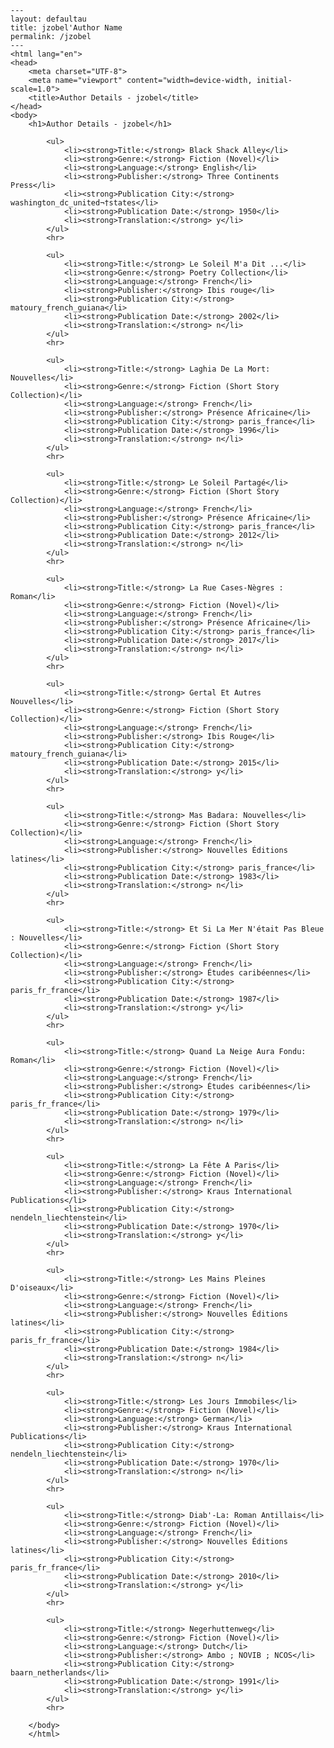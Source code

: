 
    ---
    layout: defaultau
    title: jzobel'Author Name 
    permalink: /jzobel
    ---
    <html lang="en">
    <head>
        <meta charset="UTF-8">
        <meta name="viewport" content="width=device-width, initial-scale=1.0">
        <title>Author Details - jzobel</title>
    </head>
    <body>
        <h1>Author Details - jzobel</h1>
        
            <ul>
                <li><strong>Title:</strong> Black Shack Alley</li>
                <li><strong>Genre:</strong> Fiction (Novel)</li>
                <li><strong>Language:</strong> English</li>
                <li><strong>Publisher:</strong> Three Continents Press</li>
                <li><strong>Publication City:</strong> washington_dc_united¬†states</li>
                <li><strong>Publication Date:</strong> 1950</li>
                <li><strong>Translation:</strong> y</li>
            </ul>
            <hr>
            
            <ul>
                <li><strong>Title:</strong> Le Soleil M'a Dit ...</li>
                <li><strong>Genre:</strong> Poetry Collection</li>
                <li><strong>Language:</strong> French</li>
                <li><strong>Publisher:</strong> Ibis rouge</li>
                <li><strong>Publication City:</strong> matoury_french_guiana</li>
                <li><strong>Publication Date:</strong> 2002</li>
                <li><strong>Translation:</strong> n</li>
            </ul>
            <hr>
            
            <ul>
                <li><strong>Title:</strong> Laghia De La Mort: Nouvelles</li>
                <li><strong>Genre:</strong> Fiction (Short Story Collection)</li>
                <li><strong>Language:</strong> French</li>
                <li><strong>Publisher:</strong> Présence Africaine</li>
                <li><strong>Publication City:</strong> paris_france</li>
                <li><strong>Publication Date:</strong> 1996</li>
                <li><strong>Translation:</strong> n</li>
            </ul>
            <hr>
            
            <ul>
                <li><strong>Title:</strong> Le Soleil Partagé</li>
                <li><strong>Genre:</strong> Fiction (Short Story Collection)</li>
                <li><strong>Language:</strong> French</li>
                <li><strong>Publisher:</strong> Présence Africaine</li>
                <li><strong>Publication City:</strong> paris_france</li>
                <li><strong>Publication Date:</strong> 2012</li>
                <li><strong>Translation:</strong> n</li>
            </ul>
            <hr>
            
            <ul>
                <li><strong>Title:</strong> La Rue Cases-Nègres : Roman</li>
                <li><strong>Genre:</strong> Fiction (Novel)</li>
                <li><strong>Language:</strong> French</li>
                <li><strong>Publisher:</strong> Présence Africaine</li>
                <li><strong>Publication City:</strong> paris_france</li>
                <li><strong>Publication Date:</strong> 2017</li>
                <li><strong>Translation:</strong> n</li>
            </ul>
            <hr>
            
            <ul>
                <li><strong>Title:</strong> Gertal Et Autres Nouvelles</li>
                <li><strong>Genre:</strong> Fiction (Short Story Collection)</li>
                <li><strong>Language:</strong> French</li>
                <li><strong>Publisher:</strong> Ibis Rouge</li>
                <li><strong>Publication City:</strong> matoury_french_guiana</li>
                <li><strong>Publication Date:</strong> 2015</li>
                <li><strong>Translation:</strong> y</li>
            </ul>
            <hr>
            
            <ul>
                <li><strong>Title:</strong> Mas Badara: Nouvelles</li>
                <li><strong>Genre:</strong> Fiction (Short Story Collection)</li>
                <li><strong>Language:</strong> French</li>
                <li><strong>Publisher:</strong> Nouvelles Éditions latines</li>
                <li><strong>Publication City:</strong> paris_france</li>
                <li><strong>Publication Date:</strong> 1983</li>
                <li><strong>Translation:</strong> n</li>
            </ul>
            <hr>
            
            <ul>
                <li><strong>Title:</strong> Et Si La Mer N'était Pas Bleue : Nouvelles</li>
                <li><strong>Genre:</strong> Fiction (Short Story Collection)</li>
                <li><strong>Language:</strong> French</li>
                <li><strong>Publisher:</strong> Études caribéennes</li>
                <li><strong>Publication City:</strong> paris_fr_france</li>
                <li><strong>Publication Date:</strong> 1987</li>
                <li><strong>Translation:</strong> y</li>
            </ul>
            <hr>
            
            <ul>
                <li><strong>Title:</strong> Quand La Neige Aura Fondu: Roman</li>
                <li><strong>Genre:</strong> Fiction (Novel)</li>
                <li><strong>Language:</strong> French</li>
                <li><strong>Publisher:</strong> Études caribéennes</li>
                <li><strong>Publication City:</strong> paris_fr_france</li>
                <li><strong>Publication Date:</strong> 1979</li>
                <li><strong>Translation:</strong> n</li>
            </ul>
            <hr>
            
            <ul>
                <li><strong>Title:</strong> La Fête A Paris</li>
                <li><strong>Genre:</strong> Fiction (Novel)</li>
                <li><strong>Language:</strong> French</li>
                <li><strong>Publisher:</strong> Kraus International Publications</li>
                <li><strong>Publication City:</strong> nendeln_liechtenstein</li>
                <li><strong>Publication Date:</strong> 1970</li>
                <li><strong>Translation:</strong> y</li>
            </ul>
            <hr>
            
            <ul>
                <li><strong>Title:</strong> Les Mains Pleines D'oiseaux</li>
                <li><strong>Genre:</strong> Fiction (Novel)</li>
                <li><strong>Language:</strong> French</li>
                <li><strong>Publisher:</strong> Nouvelles Éditions latines</li>
                <li><strong>Publication City:</strong> paris_fr_france</li>
                <li><strong>Publication Date:</strong> 1984</li>
                <li><strong>Translation:</strong> n</li>
            </ul>
            <hr>
            
            <ul>
                <li><strong>Title:</strong> Les Jours Immobiles</li>
                <li><strong>Genre:</strong> Fiction (Novel)</li>
                <li><strong>Language:</strong> German</li>
                <li><strong>Publisher:</strong> Kraus International Publications</li>
                <li><strong>Publication City:</strong> nendeln_liechtenstein</li>
                <li><strong>Publication Date:</strong> 1970</li>
                <li><strong>Translation:</strong> n</li>
            </ul>
            <hr>
            
            <ul>
                <li><strong>Title:</strong> Diab'-La: Roman Antillais</li>
                <li><strong>Genre:</strong> Fiction (Novel)</li>
                <li><strong>Language:</strong> French</li>
                <li><strong>Publisher:</strong> Nouvelles Éditions latines</li>
                <li><strong>Publication City:</strong> paris_fr_france</li>
                <li><strong>Publication Date:</strong> 2010</li>
                <li><strong>Translation:</strong> y</li>
            </ul>
            <hr>
            
            <ul>
                <li><strong>Title:</strong> Negerhuttenweg</li>
                <li><strong>Genre:</strong> Fiction (Novel)</li>
                <li><strong>Language:</strong> Dutch</li>
                <li><strong>Publisher:</strong> Ambo ; NOVIB ; NCOS</li>
                <li><strong>Publication City:</strong> baarn_netherlands</li>
                <li><strong>Publication Date:</strong> 1991</li>
                <li><strong>Translation:</strong> y</li>
            </ul>
            <hr>
            
        </body>
        </html>
        